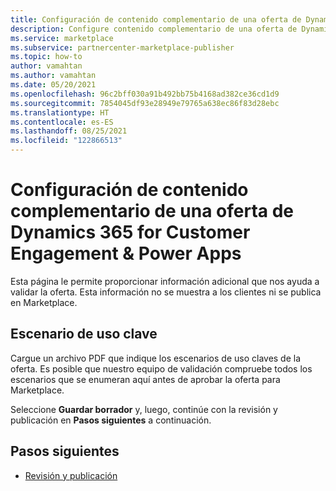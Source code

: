 ```yaml
---
title: Configuración de contenido complementario de una oferta de Dynamics 365 for Customer Engagement & Power Apps en Microsoft AppSource (Azure Marketplace)
description: Configure contenido complementario de una oferta de Dynamics 365 for Customer Engagement & Power Apps en Microsoft AppSource (Azure Marketplace).
ms.service: marketplace
ms.subservice: partnercenter-marketplace-publisher
ms.topic: how-to
author: vamahtan
ms.author: vamahtan
ms.date: 05/20/2021
ms.openlocfilehash: 96c2bff030a91b492bb75b4168ad382ce36cd1d9
ms.sourcegitcommit: 7854045df93e28949e79765a638ec86f83d28ebc
ms.translationtype: HT
ms.contentlocale: es-ES
ms.lasthandoff: 08/25/2021
ms.locfileid: "122866513"
---
```

# <a name="set-up-dynamics-365-for-customer-engagement--power-apps-offer-supplemental-content"></a>Configuración de contenido complementario de una oferta de Dynamics 365 for Customer Engagement & Power Apps

Esta página le permite proporcionar información adicional que nos ayuda a validar la oferta. Esta información no se muestra a los clientes ni se publica en Marketplace.

## <a name="key-usage-scenario"></a>Escenario de uso clave

Cargue un archivo PDF que indique los escenarios de uso claves de la oferta. Es posible que nuestro equipo de validación compruebe todos los escenarios que se enumeran aquí antes de aprobar la oferta para Marketplace.

Seleccione **Guardar borrador** y, luego, continúe con la revisión y publicación en **Pasos siguientes** a continuación.

## <a name="next-steps"></a>Pasos siguientes

- [Revisión y publicación](dynamics-365-review-publish.md)
